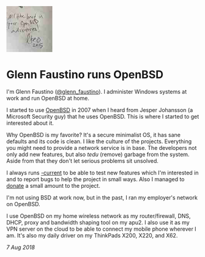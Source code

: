 <p><a href="/" alt="avatar" title="home page"><img src="glenn_faustino.jpeg" class="avatar"></a></p>

# Glenn Faustino runs OpenBSD

I'm Glenn Faustino
([@glenn_faustino](https://twitter.com/glenn_faustino)). I
administer Windows systems at work and run OpenBSD at home.

I started to use [OpenBSD][obsd] in 2007 when I
heard from Jesper Johansson (a Microsoft Security guy) that he uses
OpenBSD. This is where I started to get interested about it.

Why OpenBSD is my favorite? It's a secure minimalist OS, it has
sane defaults and its code is clean. I like the culture of the
projects. Everything you might need to provide a network service
is in base. The developers not only add new features, but also
_tedu_ (remove) garbage from the system. Aside from that they don't
let serious problems sit unsolved.

I always runs [-current][obsdf] to be able to test new features
which I'm interested in and to report bugs to help the project in
small ways. Also I managed to [donate][obsdd] a small amount to the
project.

I'm not using BSD at work now, but in the past, I ran my employer's
network on OpenBSD.

I use OpenBSD on my home wireless network as my router/firewall,
DNS, DHCP, proxy and bandwidth shaping tool on my apu2. I also use
it as my VPN server on the cloud to be able to connect my mobile
phone wherever I am. It's also my daily driver on my ThinkPads X200,
X220, and X62.

_7 Aug 2018_

[obsd]: https://www.openbsd.org
[obsdd]: https://www.openbsdfoundation.org/donations.html
[obsdf]: https://www.openbsd.org/faq/faq5.html#Flavors
